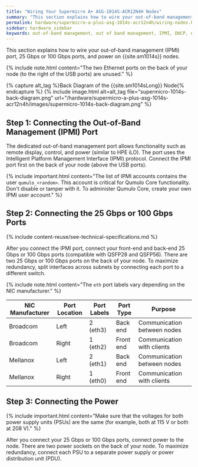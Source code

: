 ```yaml
---
title: "Wiring Your Supermicro A+ ASG-1014S-ACR12N4H Nodes"
summary: "This section explains how to wire your out-of-band management (IPMI) port, 100 Gbps ports, and power on Supermicro A+ ASG-1014S-ACR12N4H nodes."
permalink: hardware/supermicro-a-plus-asg-1014s-acr12n4h/wiring-nodes.html
sidebar: hardware_sidebar
keywords: out-of-band management, out of band management, IPMI, DHCP, network, networking, LAN, ipmitool, 100 Gbps, Ethernet, power, Supermicro 1014S, ACR12N4H
---
```


This section explains how to wire your out-of-band management (IPMI) port, 25 Gbps or 100 Gbps ports, and power on {{site.sm1014s}} nodes.

{% include note.html content="The two Ethernet ports on the back of your node (to the right of the USB ports) are unused." %}

{% capture alt_tag %}Back Diagram of the {{site.sm1014sLong}} Node{% endcapture %}
{% include image.html alt=alt_tag file="supermicro-1014s-back-diagram.png" url="/hardware/supermicro-a-plus-asg-1014s-acr12n4h/images/supermicro-1014s-back-diagram.png" %}

## Step 1: Connecting the Out-of-Band Management (IPMI) Port
The dedicated out-of-band management port allows functionality such as remote display, control, and power (similar to HPE iLO). The port uses the Intelligent Platform Management Interface (IPMI) protocol. Connect the IPMI port first on the back of your node (above the USB ports).

{% include important.html content="The list of IPMI accounts contains the user `qumulo_<random>`. This account is critical for Qumulo Core functionality. Don't disable or tamper with it. To administer Qumulo Core, create your own IPMI user account." %}


## Step 2: Connecting the 25 Gbps or 100 Gbps Ports
{% include content-reuse/see-technical-specifications.md %}

After you connect the IPMI port, connect your front-end and back-end 25 Gbps or 100 Gbps ports (compatible with QSFP28 and QSFP56). There are two 25 Gbps or 100 Gbps ports on the back of your node. To maximize redundancy, split interfaces across subnets by connecting each port to a different switch.

{% include note.html content="The `eth` port labels vary depending on the NIC manufacturer." %}

| NIC Manufacturer | Port Location | Port Labels | Port Type | Purpose                     |
| ---------------- | ------------- | ----------- | --------- | --------------------------- |
| Broadcom         | Left          | 2 (eth3)    | Back end  | Communication between nodes |
| Broadcom         | Right         | 1 (eth2)    | Front end | Communication with clients  |
| Mellanox         | Left          | 2 (eth1)    | Back end  | Communication between nodes |
| Mellanox         | Right         | 1 (eth0)    | Front end | Communication with clients  |


## Step 3: Connecting the Power
{% include important.html content="Make sure that the voltages for both power supply units (PSUs) are the same (for example, both at 115 V or both at 208 V)." %}

After you connect your 25 Gbps or 100 Gbps ports, connect power to the node. There are two power sockets on the back of your node. To maximize redundancy, connect each PSU to a separate power supply or power distribution unit (PDU).
